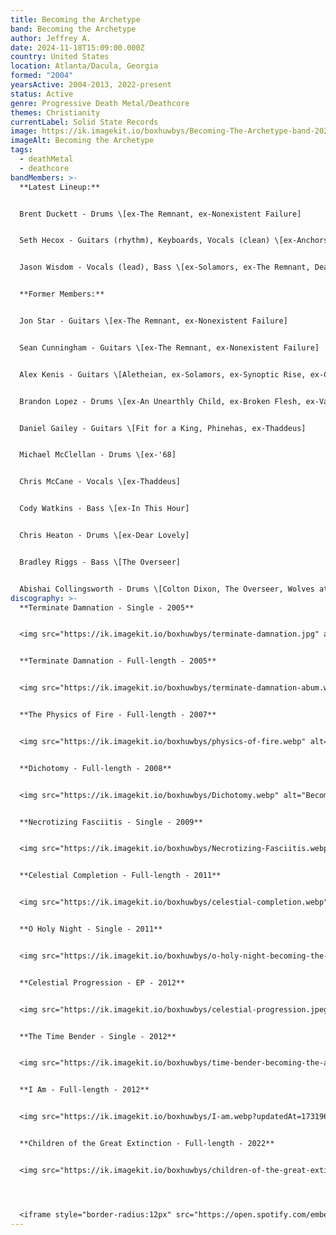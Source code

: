 ```yaml
---
title: Becoming the Archetype
band: Becoming the Archetype
author: Jeffrey A.
date: 2024-11-18T15:09:00.000Z
country: United States
location: Atlanta/Dacula, Georgia
formed: "2004"
yearsActive: 2004-2013, 2022-present
status: Active
genre: Progressive Death Metal/Deathcore
themes: Christianity
currentLabel: Solid State Records
image: https://ik.imagekit.io/boxhuwbys/Becoming-The-Archetype-band-2022.webp
imageAlt: Becoming the Archetype
tags:
  - deathMetal
  - deathcore
bandMembers: >-
  **Latest Lineup:**


  Brent Duckett - Drums \[ex-The Remnant, ex-Nonexistent Failure]  


  Seth Hecox - Guitars (rhythm), Keyboards, Vocals (clean) \[ex-Anchors, ex-Five Iron Frenzy (live)]  


  Jason Wisdom - Vocals (lead), Bass \[ex-Solamors, ex-The Remnant, Death Therapy, The Reversalist, ex-Nonexistent Failure, ex-Pneuma]  


  **Former Members:**


  Jon Star - Guitars \[ex-The Remnant, ex-Nonexistent Failure]  


  Sean Cunningham - Guitars \[ex-The Remnant, ex-Nonexistent Failure]  


  Alex Kenis - Guitars \[Aletheian, ex-Solamors, ex-Synoptic Rise, ex-Crutch]  


  Brandon Lopez - Drums \[ex-An Unearthly Child, ex-Broken Flesh, ex-Vangough]  


  Daniel Gailey - Guitars \[Fit for a King, Phinehas, ex-Thaddeus]  


  Michael McClellan - Drums \[ex-'68]  


  Chris McCane - Vocals \[ex-Thaddeus]  


  Cody Watkins - Bass \[ex-In This Hour]  


  Chris Heaton - Drums \[ex-Dear Lovely]  


  Bradley Riggs - Bass \[The Overseer]  


  Abishai Collingsworth - Drums \[Colton Dixon, The Overseer, Wolves at the Gate, ex-Project 86 (live)]
discography: >-
  **Terminate Damnation - Single - 2005**  


  <img src="https://ik.imagekit.io/boxhuwbys/terminate-damnation.jpg" alt="Becoming the Archetype - Terminate Damnation - Single cover" style="width:300px; height:auto;">


  **Terminate Damnation - Full-length - 2005**  


  <img src="https://ik.imagekit.io/boxhuwbys/terminate-damnation-abum.webp" alt="Becoming the Archetype - Terminate Damnation - album cover" style="width:300px; height:auto;">


  **The Physics of Fire - Full-length - 2007**  


  <img src="https://ik.imagekit.io/boxhuwbys/physics-of-fire.webp" alt="Becoming the Archetype - The Physics of Fire album cover" style="width:300px; height:auto;">


  **Dichotomy - Full-length - 2008**  


  <img src="https://ik.imagekit.io/boxhuwbys/Dichotomy.webp" alt="Becoming the Archetype - Dichotomy - Full-length cover" style="width:300px; height:auto;">


  **Necrotizing Fasciitis - Single - 2009**  


  <img src="https://ik.imagekit.io/boxhuwbys/Necrotizing-Fasciitis.webp" alt="Becoming the Archetype - Necrotizing Fasciitis - Single cover" style="width:300px; height:auto;">


  **Celestial Completion - Full-length - 2011**  


  <img src="https://ik.imagekit.io/boxhuwbys/celestial-completion.webp" alt="Becoming the Archetype - Celestial Completion - Full-length cover" style="width:300px; height:auto;">


  **O Holy Night - Single - 2011**  


  <img src="https://ik.imagekit.io/boxhuwbys/o-holy-night-becoming-the-archetype.jpg" alt="Becoming the Archetype - O Holy Night - Single cover" style="width:300px; height:auto;">


  **Celestial Progression - EP - 2012**  


  <img src="https://ik.imagekit.io/boxhuwbys/celestial-progression.jpeg" alt="Becoming the Archetype - Celestial Progression - EP cover" style="width:300px; height:auto;">


  **The Time Bender - Single - 2012**  


  <img src="https://ik.imagekit.io/boxhuwbys/time-bender-becoming-the-archetype.jpg" alt="Becoming the Archetype - The Time Bender - Single cover" style="width:300px; height:auto;">


  **I Am - Full-length - 2012**  


  <img src="https://ik.imagekit.io/boxhuwbys/I-am.webp?updatedAt=1731969138582" alt="Becoming the Archetype - I Am album cover" style="width:300px; height:auto;">


  **Children of the Great Extinction - Full-length - 2022**  


  <img src="https://ik.imagekit.io/boxhuwbys/children-of-the-great-extinction.webp" alt="Becoming the Archetype - Children of the Great Extinction - Full-length cover" style="width:300px; height:auto;">




  <iframe style="border-radius:12px" src="https://open.spotify.com/embed/album/2SA3bSOoifkAkpCMfS90Sb?utm_source=generator" width="100%" height="352" frameBorder="0" allowfullscreen="" allow="autoplay; clipboard-write; encrypted-media; fullscreen; picture-in-picture" loading="lazy"></iframe>
---
```

